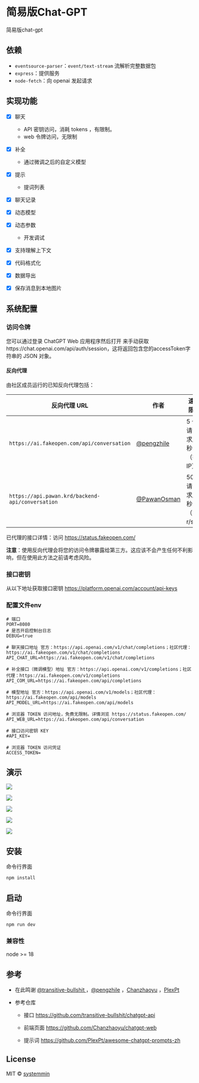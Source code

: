 # 简易版Chat-GPT 

简易版chat-gpt

## 依赖

- `eventsource-parser`：`event/text-stream` 流解析完整数据包
- `express`：提供服务
- `node-fetch`：向 openai 发起请求

## 实现功能

- [x] 聊天

  - API 密钥访问，消耗 tokens ，有限制。
  - web 令牌访问，无限制

- [x] 补全

  - 通过微调之后的自定义模型

- [x] 提示

  - 提词列表

- [x] 聊天记录

- [x] 动态模型

- [x] 动态参数

  - 开发调试

- [x] 支持理解上下文

- [x] 代码格式化

- [x] 数据导出

- [x] 保存消息到本地图片

## 系统配置

### 访问令牌

您可以通过登录 ChatGPT Web 应用程序然后打开 来手动获取https://chat.openai.com/api/auth/session，这将返回包含您的accessToken字符串的 JSON 对象。

#### 反向代理

由社区成员运行的已知反向代理包括：

| 反向代理 URL                                     | 作者                                         | 速率限制                  | 最后检查           |
| ------------------------------------------------ | -------------------------------------------- | ------------------------- | ------------------ |
| `https://ai.fakeopen.com/api/conversation`       | [@pengzhile](https://github.com/pengzhile)   | 5 个请求/10 秒（按 IP）   | 2023 年 4 月 18 日 |
| `https://api.pawan.krd/backend-api/conversation` | [@PawanOsman](https://github.com/PawanOsman) | 50 个请求/15 秒（~3 r/s） | 2023 年 3 月 23 日 |

已代理的接口详情：访问 https://status.fakeopen.com/

**注意**：使用反向代理会将您的访问令牌暴露给第三方。这应该不会产生任何不利影响，但在使用此方法之前请考虑风险。

### 接口密钥

从以下地址获取接口密钥 https://platform.openai.com/account/api-keys

### 配置文件env


```
# 端口
PORT=8080
# 是否开启控制台日志
DEBUG=true

# 聊天接口地址 官方：https://api.openai.com/v1/chat/completions；社区代理：https://ai.fakeopen.com/v1/chat/completions
API_CHAT_URL=https://ai.fakeopen.com/v1/chat/completions

# 补全接口（微调模型）地址 官方：https://api.openai.com/v1/completions；社区代理：https://ai.fakeopen.com/v1/completions
API_COM_URL=https://ai.fakeopen.com/api/completions

# 模型地址 官方：https://api.openai.com/v1/models；社区代理：https://ai.fakeopen.com/api/models
API_MODEL_URL=https://ai.fakeopen.com/api/models

# 浏览器 TOKEN 访问地址，免费无限制。详情浏览 https://status.fakeopen.com/
API_WEB_URL=https://ai.fakeopen.com/api/conversation

# 接口访问密钥 KEY 
#API_KEY=

# 浏览器 TOKEN 访问凭证 
ACCESS_TOKEN=
```

## 演示


![](https://raw.githubusercontent.com/systemmin/chat-gpt-simple/main/docs/1.png)

![](https://raw.githubusercontent.com/systemmin/chat-gpt-simple/main/docs/2.png)

![](https://raw.githubusercontent.com/systemmin/chat-gpt-simple/main/docs/3.png)

![](https://raw.githubusercontent.com/systemmin/chat-gpt-simple/main/docs/4.png)

![](https://raw.githubusercontent.com/systemmin/chat-gpt-simple/main/docs/5.png)


## 安装

命令行界面

```sh
npm install 
```

## 启动

命令行界面

```sh
npm run dev
```

### 兼容性
node >= 18

## 参考

- 在此鸣谢 [@transitive-bullshit ](https://github.com/transitive-bullshit/)，[@pengzhile](https://github.com/pengzhile) ，[Chanzhaoyu](https://github.com/Chanzhaoyu) ，[PlexPt](https://github.com/PlexPt) 

- 参考仓库

  - 接口 https://github.com/transitive-bullshit/chatgpt-api


  - 前端页面 https://github.com/Chanzhaoyu/chatgpt-web
  - 提示词 https://github.com/PlexPt/awesome-chatgpt-prompts-zh

## License

MIT © [systemmin](https://dtking.cn/)
